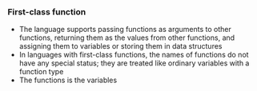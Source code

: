 ### First-class function

  - The language supports passing functions as arguments to other functions, returning them as the values from other functions, and assigning them to variables or storing them in data structures
  - In languages with first-class functions, the names of functions do not have any special status; they are treated like ordinary variables with a function type
  - The functions is the variables
